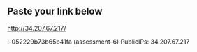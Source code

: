 ## Paste your link below
http://34.207.67.217/

i-052229b73b65b41fa (assessment-6)
PublicIPs: 34.207.67.217    
